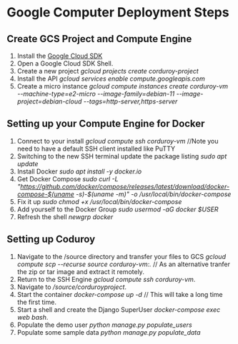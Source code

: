 # Google Computer Deployment Steps  

## Create GCS Project and Compute Engine  
1. Install the [Google Cloud SDK](https://cloud.google.com/sdk/?hl=en)  
2. Open a Google Cloud SDK Shell.   
3. Create a new project *gcloud projects create corduroy-project*  
4. Install the API *gcloud services enable compute.googleapis.com*  
5. Create a micro instance *gcloud compute instances create corduroy-vm --machine-type=e2-micro  --image-family=debian-11 --image-project=debian-cloud --tags=http-server,https-server*   

## Setting up your Compute Engine for Docker
1. Connect to your install *gcloud compute ssh corduroy-vm* //Note you need to have a default SSH client installed like PuTTY  
2. Switching to the new SSH terminal update the package listing *sudo apt update*  
3. Install Docker *sudo apt install -y docker.io*  
4. Get Docker Compose *sudo curl -L "https://github.com/docker/compose/releases/latest/download/docker-compose-$(uname -s)-$(uname -m)" -o /usr/local/bin/docker-compose*  
5. Fix it up *sudo chmod +x /usr/local/bin/docker-compose*  
6. Add yourself to the Docker Group *sudo usermod -aG docker $USER*  
7. Refresh the shell *newgrp docker*  

## Setting up Coduroy
1. Navigate to the /source directory and transfer your files to GCS *gcloud compute scp --recurse source corduroy-vm:.* // As an alternative tranfer the zip or tar image and extract it remotely.    
2. Return to the SSH Engine *gcloud compute ssh corduroy-vm*.  
3. Navigate to */source/corduroyproject*.    
4. Start the container *docker-compose up -d*  // This will take a long time the first time.  
5. Start a shell and create the Django SuperUser *docker-compose exec web bash*.  
6. Populate the demo user *python manage.py populate_users*  
7. Populate some sample data *python manage.py populate_data*  




